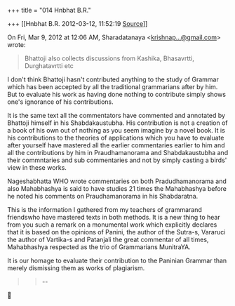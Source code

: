 +++
title = "014 Hnbhat B.R."

+++
[[Hnbhat B.R.	2012-03-12, 11:52:19 [Source](https://groups.google.com/g/bvparishat/c/oB3e1yK3odE)]]



On Fri, Mar 9, 2012 at 12:06 AM, Sharadatanaya \<[krishnap...@gmail.com]()\> wrote:  

> Bhattoji also collects discussions from Kashika, Bhasavrtti,  
> Durghatavrtti etc  
> > 
> > 
> > 
> > 

  

I don't think Bhattoji hasn't contributed anything to the study of Grammar which has been accepted by all the traditional grammarians after by him. But to evaluate his work as having done nothing to contribute simply shows one's ignorance of his contributions.

  

It is the same text all the commentators have commented and annotated by Bhattoji himself in his Shabdakaustubha. His contribution is not a creation of a book of his own out of nothing as you seem imagine by a novel book. It is his contributions to the theories of applications which you have to evaluate after yourself have mastered all the earlier commentaries earlier to him and all the contributions by him in Praudhamanorama and Shabdakaustubha and their commntaries and sub commentaries and not by simply casting a birds' view in these works.

  

Nageshabhatta WHO wrote commentaries on both Pradudhamanorama and also Mahabhashya is said to have studies 21 times the Mahabhashya before he noted his comments on Praudhamanorama in his Shabdaratna.

  

This is the information I gathered from my teachers of grammarand friendswho have mastered texts in both methods. It is a new thing to hear from you such a remark on a monumental work which explicitly declares that it is based on the opinions of Panini, the author of the Sutra-s, Vararuci the author of Vartika-s and Patanjali the great commentar of all times, Mahabhashya respected as the trio of Grammarians MunitraYA.

  

It is our homage to evaluate their contribution to the Paninian Grammar than merely dismissing them as works of plagiarism.



  

> 
> > 
> > --  
> > 
> > 



